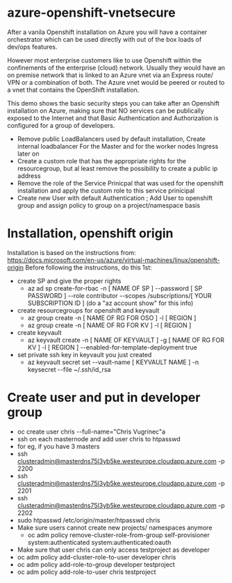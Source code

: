 # azure-openshift-vnetsecure

After a vanila Openshift installation on Azure you will have a container orchestrator which can be used directly with out of the box loads of dev/ops features. 

However most enterprise customers like to use Openshift within the confinements of the enterprise (cloud) network. Usually they would have an on premise network that is linked to an Azure vnet via an Express route/ VPN or a combination of both. The Azure vnet would be peered or routed to a vnet that contains the OpenShift installation.

This demo shows the basic security steps you can take after an Openshift installation on Azure, making sure that NO services can be publically exposed to the Internet and that Basic Authentication and Authorization is configured for a group of developers.

- Remove public LoadBalancers used by default installation, Create internal loadbalancer For the Master and for the worker nodes Ingress later on
- Create a custom role that has the appropriate rights for the resourcegroup, but al least remove the possibility to create a public ip address
- Remove the role of the Service Prinicpal that was used for the openshift installation and apply the custom role to this service prinicipal
- Create new User with default Authentication ; Add User to openshift group and assign policy to group on a project/namespace basis


# Installation, openshift origin

Installation is based on the instructions from: https://docs.microsoft.com/en-us/azure/virtual-machines/linux/openshift-origin
Before following the instructions, do this 1st:
- create SP and give the proper rights
  - az ad sp create-for-rbac -n [ NAME OF SP ] --password [ SP PASSWORD ] --role contributor --scopes /subscriptions/[ YOUR SUBSCRIPTION ID ] (do a "az account show" for this info)
- create resourcegroups for openshift and keyvault
  - az group create -n [ NAME OF RG FOR OSO ] -l [ REGION ]
  - az group create -n [ NAME OF RG FOR KV ] -l [ REGION ]
- create keyvault
  - az keyvault create -n [ NAME OF KEYVAULT ] -g [ NAME OF RG FOR KV ] -l [ REGION ] --enabled-for-template-deployment true
- set private ssh key in keyvault you just created
  - az keyvault secret set --vault-name [ KEYVAULT NAME ] -n keysecret --file ~/.ssh/id_rsa



# Create user and put in developer group

- oc create user chris --full-name="Chris Vugrinec"a
- ssh on each masternode and add user chris to htpasswd
- for eg, if you have 3 masters
- ssh clusteradmin@masterdns75l3yb5ke.westeurope.cloudapp.azure.com -p 2200
- ssh clusteradmin@masterdns75l3yb5ke.westeurope.cloudapp.azure.com -p 2201
- ssh clusteradmin@masterdns75l3yb5ke.westeurope.cloudapp.azure.com -p 2202
- sudo htpasswd /etc/origin/master/htpasswd chris
- Make sure users cannot create new projects/ namespaces anymore
  - oc adm policy remove-cluster-role-from-group self-provisioner system:authenticated system:authenticated:oauth
- Make sure that user chris can only access testproject as developer
- oc adm policy add-cluster-role-to-user developer chris
- oc adm policy add-role-to-group developer testproject
- oc adm policy add-role-to-user chris testproject
